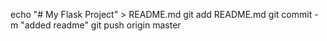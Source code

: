 echo "# My Flask Project" > README.md
git add README.md
git commit -m "added readme"
git push origin master